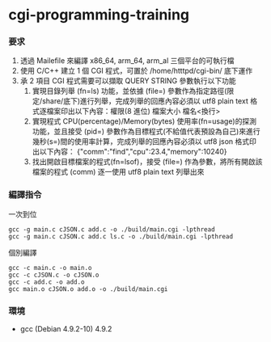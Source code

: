 # cgi-programming-training

### 要求

1. 透過 Mailefile 來編譯 x86_64, arm_64, arm_al 三個平台的可執行檔
2. 使用 C/C++ 建立 1 個 CGI 程式，可置於 /home/htttpd/cgi-bin/ 底下運作
3. 承 2 項目 CGI 程式需要可以擷取 QUERY STRING 參數執行以下功能
   1. 實現目錄列舉 (fn=ls) 功能，並依據 (file=) 參數作為指定路徑(限定/share/底下)進行列舉，完成列舉的回應內容必須以 utf8 plain text 格式逐檔案印出以下內容：權限(8 進位) 檔案大小 檔名<換行>
   2. 實現程式 CPU(percentage)/Memory(bytes) 使用率(fn=usage)的探測功能，並且接受 (pid=) 參數作為目標程式(不給值代表預設為自己)來進行幾秒(s=)間的使用率計算，完成列舉的回應內容必須以 utf8 json 格式印出以下內容： {"comm":"find","cpu":23.4,"memory":10240}
   3. 找出開啟目標檔案的程式(fn=lsof)，接受 (file=) 作為參數，將所有開啟該檔案的程式 (comm) 逐一使用 utf8 plain text 列舉出來

### 編譯指令

一次到位

```console
gcc -g main.c cJSON.c add.c -o ./build/main.cgi -lpthread
gcc -g main.c cJSON.c add.c ls.c -o ./build/main.cgi -lpthread
```

個別編譯

```console
gcc -c main.c -o main.o
gcc -c cJSON.c -o cJSON.o
gcc -c add.c -o add.o
gcc main.o cJSON.o add.o -o ./build/main.cgi
```

### 環境

- gcc (Debian 4.9.2-10) 4.9.2
